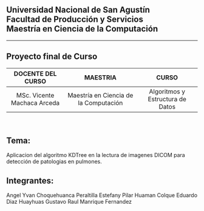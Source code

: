 ## Universidad Nacional de San Agustín <br/> Facultad de Producción  y Servicios<br/>  Maestría en Ciencia de la Computación 
<hr/>


## Proyecto final de Curso

| DOCENTE DEL CURSO | MAESTRIA | CURSO |
| :-: | :-: | :-: |
| MSc. Vicente Machaca Arceda | Maestría en Ciencia de la Computación | Algoritmos y Estructura de Datos |
<br/>

## Tema:

Aplicacion del algoritmo KDTree en la lectura de imagenes DICOM para detección de patologias en pulmones.

## Integrantes:

Angel Yvan Choquehuanca Peraltilla
Estefany Pilar Huaman Colque
Eduardo Diaz Huayhuas
Gustavo Raul Manrique Fernandez
